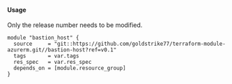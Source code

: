 #### Usage
Only the release number needs to be modified.
```hcl
module "bastion_host" {
  source     = "git::https://github.com/goldstrike77/terraform-module-azurerm.git//bastion-host?ref=v0.1"
  tags       = var.tags
  res_spec   = var.res_spec
  depends_on = [module.resource_group]
}
```